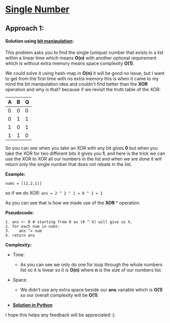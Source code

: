# [Single Number](https://leetcode.com/explore/challenge/card/30-day-leetcoding-challenge/528/week-1/3283/)

## Approach 1:

#### Solution using [bit manipulation](https://www.interviewbit.com/courses/programming/topics/bit-manipulation/):

This problem asks you to find the single (unique) number that exists in a list within a linear time which means **O(n)** with another optional requirement which is without extra memory means space complexity **O(1)**.

We could solve it using hash-map in **O(n)** it will be good no issue, but I want to get from the first time with no extra memory this is when it came to my mind the bit manipulation idea and couldn't find better than the **XOR** operation and why is that? because if we revisit the truth table of the XOR:

| A  | B  | Q  |
| -- | -- | -- |
| 0  | 0  | 0  |
| 0  | 1  | 1  |
| 1  | 0  | 1  |
| 1  | 1  | 0  |

So you can see when you take an XOR with any bit gives **0** but when you take the XOR for two different bits it gives you **1**, and here is the trick we can use the XOR to XOR all our numbers in the list and when we are done it will return only the single number that does not rebate in the list.

**Example:**

`nums = [[2,2,1]]`

so if we do XOR:
`ans = 2 ^ 2 ^ 1 = 0 ^ 1 = 1`

As you can see that is how we made use of the **XOR ^** operation.


**Pseudocode:**
```
1. ans <- 0 # starting from 0 as (0 ^ X) will give us X.
2. for each num in nums:
3.    ans ^= num
4. return ans
```

**Complexity:**

* Time:
  * As you can see we only do one for loop through the whole numbers list so it is linear so it is **O(n)** where **n** is the size of our numbers list.

* Space:
  * We didn't use any extra space beside our **ans** variable which is **O(1)** so our overall complexity will be **O(1)**.


* **[Solution in Python](Solution.py)**

I hope this helps any feedback will be appreciated :).
